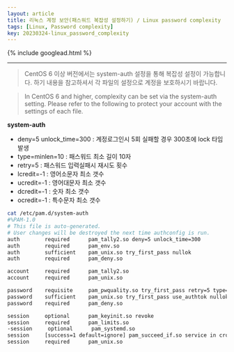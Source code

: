 ```yaml
---
layout: article
title: 리눅스 계정 보안(패스워드 복잡성 설정하기) / Linux password complexity
tags: [Linux, Password complexity]
key: 20230324-linux_password_complexity
---
```


{% include googlead.html %}

---

> CentOS 6 이상 버전에서는 system-auth 설정을 통해 복잡성 설정이 가능합니다.
> 하기 내용을 참고하셔서 각 파일의 설정으로 계정을 보호하시기 바랍니다.

> In CentOS 6 and higher, complexity can be set via the system-auth setting. 
> Please refer to the following to protect your account with the settings of each file.


**system-auth**

- deny=5 unlock_time=300 : 계정로그인시 5회 실패할 경우 300초에 lock 타임 발생
- type=minlen=10 : 패스워드 최소 길이 10자
- retry=5 : 패스워드 입력실패시 재시도 횟수
- lcredit=-1 : 영어소문자 최소 갯수
- ucredit=-1 : 영어대문자 최소 갯수
- dcredit=-1 : 숫자 최소 갯수
- ocredit=-1 : 특수문자 최소 갯수

```bash
cat /etc/pam.d/system-auth
#%PAM-1.0
# This file is auto-generated.
# User changes will be destroyed the next time authconfig is run.
auth        required      pam_tally2.so deny=5 unlock_time=300
auth        required      pam_env.so
auth        sufficient    pam_unix.so try_first_pass nullok
auth        required      pam_deny.so

account     required      pam_tally2.so
account     required      pam_unix.so

password    requisite     pam_pwquality.so try_first_pass retry=5 type=minlen=10 lcredit=-1 ucredit=-1 dcredit=-1 ocredit=-1
password    sufficient    pam_unix.so try_first_pass use_authtok nullok sha512 shadow try_first_pass use_authtok remember=1
password    required      pam_deny.so

session     optional      pam_keyinit.so revoke
session     required      pam_limits.so
-session     optional      pam_systemd.so
session     [success=1 default=ignore] pam_succeed_if.so service in crond quiet use_uid
session     required      pam_unix.so
```
